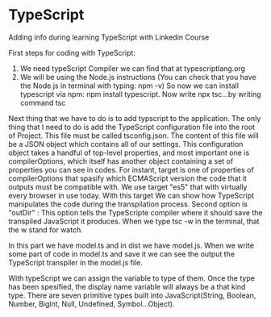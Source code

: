 # TypeScript
Adding info during learning TypeScript with Linkedin Course

First steps for coding with TypeScript:
1. We need typeScript Compiler we can find that at typescriptlang.org
2. We will be using the Node.js instructions (You can check that you have the Node.js in terminal with typing: npm -v)
So now we can install typescript via npm: npm install typescript. Now write npx tsc...by writing command tsc

Next thing that we have to do is to add typscript to the application. The only thing that I need to do is add the TypeScript configuration file into the root of Project.
This file must be called tsconfig.json. The content of this file will be a JSON object which contains all of our settings. This configuration object takes a handful of top-level properties, and most important one is compilerOptions, which itself has another object containing a set of properties you can see in codes.
For instant, target is one of properties of compilerOptions that spasify which ECMAScript version the code that it outputs must be compatible with. We use target "es5" that with virtually every browser in use today.
With this target We can show how TypeScript manipulates the code during the transpilation process.
Second option is "outDir" : This option tells the TypeScripte compiler where it should save the transpiled JavaScript it produces.
When we type tsc -w in the terminal, that the w stand for watch.

In this part we have model.ts and in dist we have model.js. When we write some part of code in model.ts and save it we can see the output the TypeScript transpiler in the model.js file. 

With typeScript we can assign the variable to type of them. Once the type has been spesified, the display name variable will always be a that kind type. There are seven primitive types built into JavaScript(String, Boolean, Number, Biglnt, Null, Undefined, Symbol...Object). 

